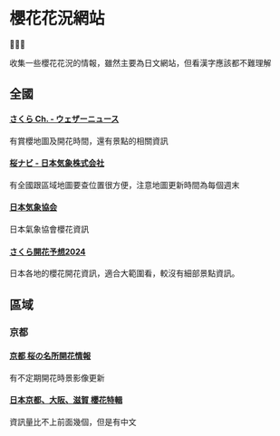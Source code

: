 # 櫻花花況網站

🌸🌸🌸

收集一些櫻花花況的情報，雖然主要為日文網站，但看漢字應該都不難理解

## 全國

#### [さくら Ch. - ウェザーニュース](https://weathernews.jp/sakura/)

有賞櫻地圖及開花時間，還有景點的相關資訊

#### [桜ナビ - 日本気象株式会社](https://s.n-kishou.co.jp/w/sp/sakura/sakura_top.html)

有全國跟區域地圖要查位置很方便，注意地圖更新時間為每個週末

#### [日本気象協会](https://tenki.jp/sakura/)

日本氣象協會櫻花資訊

#### [さくら開花予想2024](https://sakura.weathermap.jp/)

日本各地的櫻花開花資訊，適合大範圍看，較沒有細部景點資訊。

## 區域

### 京都

#### [京都 桜の名所開花情報](https://souda-kyoto.jp/guide/season/sakura/)

有不定期開花時景影像更新

#### [日本京都、大阪、滋賀 櫻花特輯](https://www.okeihan.net/recommend/sakura/migoro/index_tw.php)

資訊量比不上前面幾個，但是有中文
